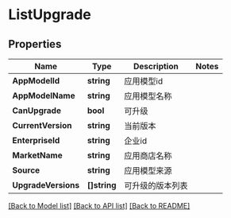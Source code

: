 # ListUpgrade

## Properties

Name | Type | Description | Notes
------------ | ------------- | ------------- | -------------
**AppModelId** | **string** | 应用模型id | 
**AppModelName** | **string** | 应用模型名称 | 
**CanUpgrade** | **bool** | 可升级 | 
**CurrentVersion** | **string** | 当前版本 | 
**EnterpriseId** | **string** | 企业id | 
**MarketName** | **string** | 应用商店名称 | 
**Source** | **string** | 应用模型来源 | 
**UpgradeVersions** | **[]string** | 可升级的版本列表 | 

[[Back to Model list]](../README.md#documentation-for-models) [[Back to API list]](../README.md#documentation-for-api-endpoints) [[Back to README]](../README.md)


